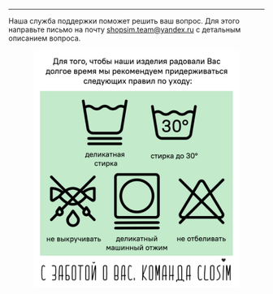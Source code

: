 ***

Наша служба поддержки поможет решить ваш вопрос.
Для этого направьте письмо на почту shopsim.team@yandex.ru с детальным описанием вопроса.

<div style="text-align:center"><img src="wash.jpg" width="80%" height="80%"/></div>
